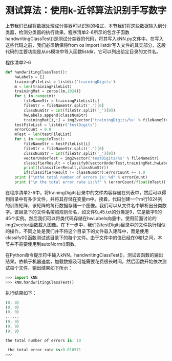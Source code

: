 # 测试算法：使用k-近邻算法识别手写数字

上节我们已经将数据处理成分类器可以识别的格式，本节我们将这些数据输入到分类器，检测分类器的执行效果。程序清单2-6所示的包含子函数handwritingClassTest\(\)是测试分类器的代码，将其写入kNN.py文件中。在写入这些代码之前，我们必须确保将from os import listdir写入文件的其实部分，这段代码的主要功能是从os模块中导入函数listdir，它可以列出给定目录的文件名。

程序清单2-6

```py
def handwritingClassTest():
    hwLabels = []
    trainingFileList = listdir('trainingDigits')
    m = len(trainingFileList)
    trainingMat = zeros((m,1024))
    for i in range(m):
        fileNameStr = trainingFileList[i]
        fileStr = fileNameStr.split('.')[0]
        classNumStr = int(fileStr.split('_')[0])
        hwLabels.append(classNumStr)
        trainingMat[i,:] = img2vector('trainingDigits/%s' % fileNameStr)
    testFileList = listdir('testDigits')
    errorCount = 0.0
    mTest = len(testFileList)
    for i in range(mTest):
        fileNameStr = testFileList[i]
        fileStr = fileNameStr.split('.')[0]
        classNumStr = int(fileStr.split('_')[0])
        vectorUnderTest = img2vector('testDigits/%s' % fileNameStr)
        classifierResult = classify0(vectorUnderTest,trainingMat,hwLabels,3)
        print((classifierResult,classNumStr))
        if(classifierResult != classNumStr):errorCount += 1.0
    print ("\nthe total number of errors is: %d" % errorCount)
    print ("\n the total error rate is:%f" % (errorCount/float(mTest))
```

在程序清单2-6中，将trainingDigits目录中的文件内容存储在列表中，然后可以得到目录中有多少文件，并将其存储在变量m中。接着，代码创建一个m行1024列的训练矩阵，该矩阵的每行数据存储一个图像。我们可以从文件名中解析出分类数字。该目录下的文件名按照规则命名，如文件9\_45.txt的分类是9，它是数字9的45个实例。然后我们可以将类代码存储在hwLabels向量中，使用前面讨论的img2vector函数载入图像。在下一步中，我们对testDigits目录中的文件执行相似的操作，不同之处是我们并不将这个目录下的文件载入矩阵中，而是使用classify0\(\)函数测试该目录下的每个文件。由于文件中的值已经在0和1之间，本节并不需要使用到autoNorm\(\)函数。

在Python命令提示符中输入kNN。handwritingClassTest\(\)，测试该函数的输出结果。依赖于机器速度，加载数据及可能需要花费很长时间，然后函数开始依次测试每个文件，输出结果如下所示：

```py
>>> import kNN
>>> kNN.handwritingClassTest()
```

执行结果如下：

```py
(0, 0)
(0, 0)
(0, 0)
......
(9, 9)
(9, 9)
(9, 9)

the total number of errors is: 10

 the total error rate is:0.010571
>>>
```



